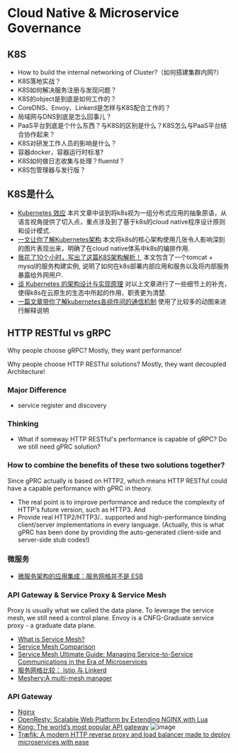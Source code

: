 # Cloud Native & Microservice Governance

## K8S

- How to build the internal networking of Cluster?（如何搭建集群内网?）
- K8S落地实战？
- K8S如何解决服务注册与发现问题？
- K8S的object是到底是如何工作的？
- CoreDNS、Envoy、Linkerd是怎样与K8S配合工作的？
- 局域网与DNS到底是怎么回事儿？
- PaaS平台到底是个什么东西？与K8S的区别是什么？K8S怎么与PaaS平台结合协作起来？
- K8S对研发工作人员的影响是什么？
- 容器docker，容器运行时标准?
- K8S如何做日志收集与处理？fluentd？
- K8S包管理器与发行版？

## K8S是什么

- [Kubernetes 效应](https://www.infoq.cn/article/kubernetes-effect) 本片文章中谈到将k8s视为一组分布式应用的抽象原语，从语言视角提供了切入点，重点涉及到了基于k8s的cloud native程序设计原则和设计模式.
- [一文让你了解Kubernetes架构](https://juejin.im/post/5d86db1be51d4557ca7fde07) 本文将k8s的核心架构使用几张令人影响深刻的图片表现出来，明确了在cloud native体系中k8s的编排作用.
- [我花了10个小时，写出了这篇K8S架构解析！](https://cloud.tencent.com/developer/article/1543623) 本文包含了一个tomcat + mysql的服务构建实例, 说明了如何在k8s部署内部应用和服务以及将内部服务暴露给外网用户.
- [谈 Kubernetes 的架构设计与实现原理](https://draveness.me/understanding-kubernetes) 对以上文章进行了一些细节上的补充，使得k8s在云原生的生态中所起的作用、职责更为清楚.
- [一篇文章带你了解kubernetes各组件间的通信机制](https://zhuanlan.zhihu.com/p/82314737) 使用了比较多的动图来进行解释说明


## HTTP RESTful vs gRPC
Why people choose gRPC? Mostly, they want performance!

Why people choose HTTP RESTful solutions? Mostly, they want decoupled Architecture!

### Major Difference
* service register and discovery

### Thinking 
* What if someway HTTP RESTful's performance is capable of gRPC? Do we still need gPRC solution?

### How to combine the benefits of these two solutions together?
Since gPRC actually is based on HTTP2, which means HTTP RESTful could have a capable performance with gPRC in theory. 
* The real point is to improve performance and reduce the complexity of HTTP's future version, such as HTTP3. And
* Provide real HTTP2/HTTP3/.. supported and high-performance binding client/server implementations in every language. (Actually, this is what gPRC has been done by providing the auto-generated client-side and server-side stub codes!)


### 微服务
- [微服务架构的应用集成：服务网格并不是 ESB](https://www.infoq.cn/article/9xVioj0JCM-0BwVkIXDL)

### API Gateway & Service Proxy & Service Mesh
Proxy is usually what we called the data plane. To leverage the service mesh, we still need a control plane.
Envoy is a CNFG-Graduate service proxy - a graduate data plane.
- [What is Service Mesh?](https://kuma.io/docs/1.1.2/overview/what-is-a-service-mesh/)
- [Service Mesh Comparison](https://servicemesh.es/)
- [Service Mesh Ultimate Guide: Managing Service-to-Service Communications in the Era of Microservices](https://www.infoq.com/articles/service-mesh-ultimate-guide/)
- [服务网格比较： Istio 与 Linkerd](https://cloudnative.to/blog/service-mesh-comparison-istio-vs-linkerd/)
- [Meshery:A multi-mesh manager](https://layer5.io/service-mesh-management/meshery/operating-service-meshes)

### API Gateway
- [Nginx](https://www.nginx.com/)
- [OpenResty: Scalable Web Platform by Extending NGINX with Lua](https://openresty.org/en/)
- [Kong: The world’s most popular API gateway](https://docs.konghq.com/enterprise/)
![image](https://user-images.githubusercontent.com/20035835/157273682-49ef48ef-b279-4ae8-ae97-a68033e77655.png)
- [Træfik: A modern HTTP reverse proxy and load balancer made to deploy microservices with ease](https://doc.traefik.io/traefik/v1.4/)
